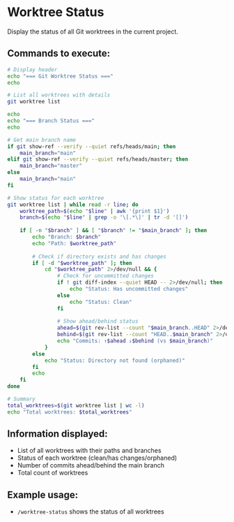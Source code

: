 # Worktree Status

Display the status of all Git worktrees in the current project.

## Commands to execute:

```bash
# Display header
echo "=== Git Worktree Status ==="
echo

# List all worktrees with details
git worktree list

echo
echo "=== Branch Status ==="
echo

# Get main branch name
if git show-ref --verify --quiet refs/heads/main; then
    main_branch="main"
elif git show-ref --verify --quiet refs/heads/master; then
    main_branch="master"
else
    main_branch="main"
fi

# Show status for each worktree
git worktree list | while read -r line; do
    worktree_path=$(echo "$line" | awk '{print $1}')
    branch=$(echo "$line" | grep -o '\[.*\]' | tr -d '[]')
    
    if [ -n "$branch" ] && [ "$branch" != "$main_branch" ]; then
        echo "Branch: $branch"
        echo "Path: $worktree_path"
        
        # Check if directory exists and has changes
        if [ -d "$worktree_path" ]; then
            cd "$worktree_path" 2>/dev/null && {
                # Check for uncommitted changes
                if ! git diff-index --quiet HEAD -- 2>/dev/null; then
                    echo "Status: Has uncommitted changes"
                else
                    echo "Status: Clean"
                fi
                
                # Show ahead/behind status
                ahead=$(git rev-list --count "$main_branch..HEAD" 2>/dev/null || echo "0")
                behind=$(git rev-list --count "HEAD..$main_branch" 2>/dev/null || echo "0")
                echo "Commits: ↑$ahead ↓$behind (vs $main_branch)"
            }
        else
            echo "Status: Directory not found (orphaned)"
        fi
        echo
    fi
done

# Summary
total_worktrees=$(git worktree list | wc -l)
echo "Total worktrees: $total_worktrees"
```

## Information displayed:
- List of all worktrees with their paths and branches
- Status of each worktree (clean/has changes/orphaned)
- Number of commits ahead/behind the main branch
- Total count of worktrees

## Example usage:
- `/worktree-status` shows the status of all worktrees